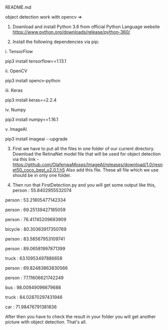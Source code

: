 README.md

object detection work with opencv =>


1) Download and install Python 3.6 from official Python Language website
https://www.python.org/downloads/release/python-360/

2) Install the following dependencies via pip:

i. TensorFlow

pip3 install tensorflow==1.13.1

ii. OpenCV

pip3 install opencv-python

iii. Keras

pip3 install keras==2.2.4

iv. Numpy

pip3 install numpy==1.16.1

v. ImageAI

pip3 install imageai --upgrade


3) First we have to put all the files in one folder of our current directory.
 Download the RetinaNet model file that will be used for object detection via this link -  https://github.com/OlafenwaMoses/ImageAI/releases/download/1.0/resnet50_coco_best_v2.0.1.h5
 Also add this file. These all file which we use should be in only one folder.
 
 
4) Then run that FirstDetection.py and you will get some output like this,
person : 55.8402955532074

person : 53.21805477142334

person : 69.25139427185059

person : 76.41745209693909

bicycle : 80.30363917350769

person : 83.58567953109741

person : 89.06581997871399

truck : 63.10953497886658

person : 69.82483863830566

person : 77.11606621742249

bus : 98.00949096679688

truck : 84.02870297431946

car : 71.98476791381836


After then you have to check the result in your folder you will get another picture with object detection.
That's all.
 


